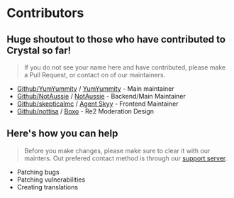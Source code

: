 # Contributors
## Huge shoutout to those who have contributed to Crystal so far!
> If you do not see your name here and have contributed, please make a Pull Request, or contact on of our maintainers.
- [Github/YumYummity](https://github.com/YumYummity) / [YumYummity](https://www.guilded.gg/u/YumYummity) - Main maintainer
- [Github/NotAussie](https://github.com/NotAussie) / [NotAussie](https://www.guilded.gg/u/NotAussie) - Backend/Main Maintainer
- [Github/skepticalmc](https://github.com/skepticalmc) / [Agent Skyy](https://www.guilded.gg/u/skyy9) - Frontend Maintainer
- [Github/nottisa](https://github.com/nottisa) / [Boxo](https://www.guilded.gg/u/boxo) - Re2 Moderation Design

## Here's how you can help
> Before you make changes, please make sure to clear it with our mainters. Out prefered contact method is through our [support server](https://www.guilded.gg/econuker).

- Patching bugs
- Patching vulnerabilities
- Creating translations
